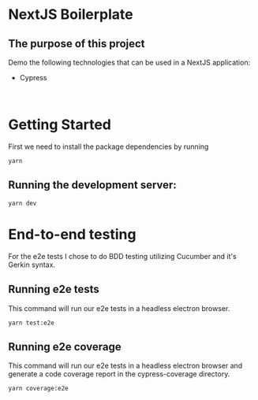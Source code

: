 # NextJS Boilerplate

## The purpose of this project

Demo the following technologies that can be used in a NextJS application:

- Cypress

  <br>

# Getting Started

First we need to install the package dependencies by running

```
yarn
```

## Running the development server:

```
yarn dev
```

# End-to-end testing

For the e2e tests I chose to do BDD testing utilizing Cucumber and it's Gerkin syntax.

## Running e2e tests

This command will run our e2e tests in a headless electron browser.

```
yarn test:e2e
```

## Running e2e coverage

This command will run our e2e tests in a headless electron browser and generate a code coverage report in the cypress-coverage directory.

```
yarn coverage:e2e
```
